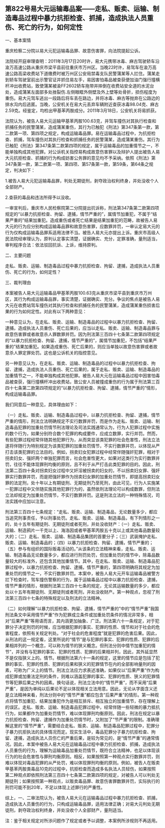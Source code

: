 ## 第822号易大元运输毒品案——走私、贩卖、运输、制造毒品过程中暴力抗拒检查、抓捕，造成执法人员重伤、死亡的行为，如何定性

一、基本案情

重庆检察二分院以易大元犯运输毒品罪、故意伤害罪，向法院提起公诉。

法院经开庭审理查明：2011年3月17日20时许，易大元携带冰毒、麻古驾驶轿车沿渝万高速公路从重庆市梁平县前往重庆市万州区。当晚22时许，易驾车在渝万高速公路高梁收费站下道缴费时被万州区公安局禁毒支队民警蒲某等人拦住。蒲某走到轿车驾驶室前出示警官证并抓住易左手，易因害怕毒品被查获便加油门强行撞横杆冲出收费站，致使蒲某被渝FF2602轿车拖带并摔倒在收费站安全道的水泥台处，造成蒲某左面部多处挫裂伤.左侧眼眶外侧壁及外上壁等处骨折，损伤程度为重伤。易大元驾车逃出一段路后将车丢在路边，并将冰毒、麻古等抛弃在公路边的排水沟内后逃匿。当晚，公安机关在易大元丢弃车辆附近查获冰毒98.04克、麻古2.59克。经鉴定，均检出甲基苯丙胺成分。2011年3月18日，公安机关将易抓获。

法院认为，被告人易大元运输甲基苯丙胺100.63克，并驾车撞伤对其执行检查和抓捕任务的民警蒲某，造成蒲某重伤，其行为已触犯《刑法》第347条第一款，第二款第一项、第四项之规定，构成运输毒品罪。易在运输毒品过程中，为抗拒检查、抓捕，驾车撞伤对其执行检查和抓捕任务的民警蒲某，造成蒲某重伤。其行为已触犯《刑法》第347条第二款第四项的规定，属于运输毒品的加重情节之一，不能单独构成其他犯罪。对公诉机关指控易构成故意伤害罪以及辩护人提出被告人易大元抗拒检查、抓捕的行为构成妨害公务罪的意见均不予采纳。依照《刑法》第347条第一款，第二款第一项、第四项、第57条第一款，第59条，第64条之规定，判决如下：

1.被告人易大元犯运输毒品罪，判处无期徒刑，剥夺政治权利终身，并处没收个人全部财产。

2.查获的毒品和违法所得予以没收。

一审宣判后，重庆市人民检察院第二分院提出抗诉称，刑法第347条第二款第四项规定的“以暴力抗拒检查、拘留、逮捕，情节严重的”，属情节加重犯，不属于“结果严重的”结果加重犯。造成重伤或者死亡结果是结果加重犯的范畴，故被告人易大元的行为应分别构成运输毒品罪和故意伤害罪，应数罪并罚，一审认定易大元的行为仅构成运输毒品罪系适用法律不当。被告人易大元亦提出上诉。重庆市高级人民法院经审理认为，原判认定事实清楚，证据确实、充分，定罪准确，量刑适当，审判程序合法：依法驳回抗诉、上诉，维持原判。

二、主要问题

走私、贩卖、运输、制造毒品过程中暴力抗拒检查、拘留、逮捕，造成执法人员重伤、死亡的行为，如何定性？

三、裁判理由

本案被告人易大元运输毒品甲基苯丙胺100.63克从重庆市梁平县到重庆市万州区，其行为构成运输毒品罪，事实清楚，证据确实、充分。争议的焦点是被告人易大元在收费站驾车撞伤对其执行检查和抓捕任务的民警蒲某，造成蒲某重伤损害后果的行为如何定性。对此有以下两种意见：

一种意见认为，在走私、贩卖、运输、制造毒品的过程中以暴力抗拒检查、拘留、逮捕，造成执法人员重伤、死亡后果的，应当以走私、贩卖、运输、制造毒品罪与故意伤害罪或者故意杀人罪数罪并罚。因为刑法第三百四十七条第二款第四项规定的“以暴力抗拒检查、拘留、逮捕，情节严重的”，属情节加重犯，不包括“结果严重的”结果加重犯。如果造成重伤、死亡后果的，则应当单独以故意伤害罪或者故意杀人罪定罪处罚。这也是公诉机关的指控意见。

另一种意见认为，在走私、贩卖、运输、制造毒品的过程中以暴力抗拒检查、拘留、逮捕，造成执法人员重伤、死亡后果的，属于走私、贩卖、运输、制造毒品的加重情节之一，不能单独构成其他犯罪。被告人易大元在运输毒品过程中因害怕毒品被查获，强行撞横杆冲出收费站，致公安人员被撞成重伤的行为属于刑法第三百四十七条第二款第四项规定的“以暴力抗拒检查、拘留、逮捕，情节严重的”情形，构成运输毒品罪。

我们同意后一种意见，具体理由如下：

（一）走私、贩卖、运输、制造毒品过程中，以暴力抗拒检查、拘留、逮捕，情节严重的情形，刑法立法明确规定不实行数罪并罚，而是作为走私、贩卖、运输、制造毒品犯罪的加重处罚情节刑法理论及司法实践通常认为，行为人犯罪过程中实施的数个行为，如果分别符合数个犯罪的构成要件，应成立数罪，实行并罚。然而，有些犯罪过程经常伴随其他犯罪行为，从而突显该类犯罪的社会危害性，刑法立法遂将伴随行为特别规定为该类犯罪的加重处罚情节，不实行数罪并罚，以体现从严打击该类犯罪的立法目的。例如，拐卖妇女犯罪过程中经常伴随强奸犯罪，相对于拐卖妇女、强奸两个单独犯罪而言，社会危害性更大，如果对这类行为实行数罪并罚，往往不能体现罪刑均衡的原则，且不利于从严打击此类犯罪的目的。因此，刑法第二百四十条对拐卖妇女过程中又奸淫被拐卖的妇女的，不以拐卖妇女罪、强奸罪实行数罪并罚，而是把强奸罪作为拐卖妇女罪的加重处罚情节，即提高拐卖妇女罪的法定刑，处十年以上有期徒刑、无期徒刑乃至死刑，由此可见，行为人实施某一犯罪过程中又伴随实施其他犯罪行为的，虽然依刑法理论可以构成数罪，但刑法立法却规定为加重处罚情节，不实行数罪并罚。这是刑法立法的一种特殊情况，司法实践中应加以注意。

刑法第三百四十七条规定：“走私、贩卖、运输、制造毒品，无论数量多少，都应当追究刑事责任，予以刑事处罚。走私、贩卖、运输、制造毒品，有下列情形之一的，处十五年有期徒刑、无期徒刑或者死刑，并处没收财产：（一）走私、贩卖、运输、制造鸦片一千克以上、海洛因或者甲基苯丙胺五十克以上或其他毒品数量较大的；（二）走私、贩卖、运输、制造毒品集团的首要分子；（三）武装掩护走私、贩卖、运输、制造毒品的；（四）以暴力抗拒检查、拘留、逮捕，情节严重的；（五）参与有组织的国际贩毒活动的。”从该条的立法精神来看，走私、贩卖、运输、制造毒品无论数量多少，都应进行刑罚处罚，但加重处罚的情节中，除毒品数量较大的标准外，还包含其他加重情节。其中，在走私、贩卖、运输、制造毒品犯罪过程中，以暴力抗拒检查、拘留、逮捕，情节严重的，第四项明确将其规定为加重处罚的情节之一，不实行数罪并罚。本案中，被告人易大元开车运输毒品被警方拦下检查时，驾车撞伤警察的行为，属于运输毒品过程中以暴力抗拒检查、逮捕，情节严重的情形，根据刑法第三百四十七条的规定，无论其运输数量的多少，都应处以十五年有期徒刑、无期徒刑或者死刑，并处没收财产。第一种观点，忽视了刑法第三百四十七条的特殊规定以及刑法的立法精神。

（二）如何理解“以暴力抗拒检查、拘留、逮捕，情节严重的”中的“情节严重”我国刑法条文中采用情节严重”作为犯罪成立条件或加重处罚条件的情况非常多，相对“后果严重”等用语而言，其内涵更加抽象、广泛。刑法第六十一条规定，对于犯罪分子决定刑罚的时候，应当根据犯罪的事实、犯罪的性质、情节和对于社会的危害程度，依照有关规定判处。“对于社会的危害程度”就是犯罪的危害后果。因此，从刑法的这一规定看，这里所说的“情节”是与犯罪的事实、犯罪的性质、犯罪的后果相并列的一个概念，可以称为情节的狭义概念。但刑法分则中情节加重犯的情节”，并没有与犯罪的事实、犯罪的性质、犯罪的后果相并列，因此，其外延显然不是仅指狭义上的。情节。根据刑法第六十一条的规定，这里的情节应是包括了犯罪的事实、犯罪的性质、犯罪的后果和狭义的犯罪情节在内的全部影响量刑的因素，可称为广义上的情节。刑法立法应力求表述准确，如果仅以“后果严重”作为构成犯罪或加重法定刑的条件，则难以涵盖犯罪的事实、犯罪的性质、狭义的犯罪情节等犯罪后果之外的因素。换句话说，刑法立法中的“情节严重”，而不采用“后果严重”，是因为单纯以后果论不足以体现相关立法用意。因此，无论从字面含义还是立法精神来看，刑法分则中的“情节严重”都应包含“后果严重”的情形。第一种观点将情节加重犯、结果加重犯作为是相互排斥、相互独立的加重情节，存在理解上的误区。走私、贩卖、运输、制造毒品犯罪过程中，经常伴随一些轻微的暴力抵抗行为，如果都作为加重处罚情节，难以体现罪刑均衡原则。因此，刑法在规定以暴力抗拒检查、拘留、逮捕作为加重处罚情节时，又附加了“节严重”的限制。准确理解这里的“情节严重”，需要结合走私、贩卖、运输、制造毒品犯罪过程中，犯罪分子暴力抗拒执法的具体情况而定。现实生活中，毒品犯罪分子暴力抗拒检查、拘留、逮捕，造成执法人员伤亡的严重后果，是较为常见的，是“情节严重”的通常情况。因此，本案中被告人易大元在运输毒品过程中暴力抗拒检查、抓捕，造成执法人员重伤的行为，理解为运输毒品加重处罚情节，既符合立法精神，也足以体现该行为的社会危害性与罪刑均衡原则。相反，如果按照第一种观点实行数罪并罚，则难以体现对毒品犯罪的从严处罚，难以体现罪刑均衡的原则。例如，被告人在贩卖甲基苯丙胺类毒品10克的过程中，抗拒检查而造成多名执法人员轻伤，如果按照第二种观点即依照刑法第三百四十七条第二款第四项的规定，对被告人可以判处无期徒刑；如果按照第一种观点，以贩卖毒品罪、故意伤害罪数罪并罚，实际执行的刑罚可能不到20年，不足以体现上述罪行的严重性。

综上，一、二审法院认为，被告人易大元在运输毒品过程中暴力抗拒检查、抓捕，造成执法人员重伤的行为，只构成运输毒品罪，适用法律正确；对易大元判处无期徒刑，剥夺政治权利终身，并处没收个人全部财产，量刑适当。

注：鉴于相关规定对所涉问题作了规定或者予以调整，本案例所涉规则不再适用。